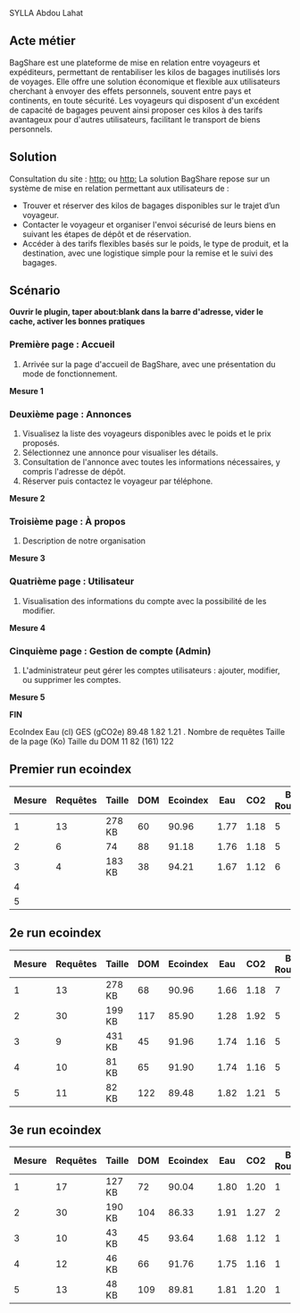 SYLLA Abdou Lahat

## Acte métier
BagShare est une plateforme de mise en relation entre voyageurs et expéditeurs, permettant de rentabiliser les kilos de bagages inutilisés lors de voyages. Elle offre une solution économique et flexible aux utilisateurs cherchant à envoyer des effets personnels, souvent entre pays et continents, en toute sécurité. Les voyageurs qui disposent d'un excédent de capacité de bagages peuvent ainsi proposer ces kilos à des tarifs avantageux pour d'autres utilisateurs, facilitant le transport de biens personnels.

## Solution
Consultation du site : [http:](https://20.234.175.99.nip.io/public/index.php) ou [http:](https://bagshares.codelib.re)
La solution BagShare repose sur un système de mise en relation permettant aux utilisateurs de :
- Trouver et réserver des kilos de bagages disponibles sur le trajet d’un voyageur.
- Contacter le voyageur et organiser l'envoi sécurisé de leurs biens en suivant les étapes de dépôt et de réservation.
- Accéder à des tarifs flexibles basés sur le poids, le type de produit, et la destination, avec une logistique simple pour la remise et le suivi des bagages.

## Scénario

**Ouvrir le plugin, taper about:blank dans la barre d'adresse, vider le cache, activer les bonnes pratiques**

### Première page : Accueil
1. Arrivée sur la page d'accueil de BagShare, avec une présentation du mode de fonctionnement.

**Mesure 1**

### Deuxième page : Annonces
1. Visualisez la liste des voyageurs disponibles avec le poids et le prix proposés.
2. Sélectionnez une annonce pour visualiser les détails.
3. Consultation de l'annonce avec toutes les informations nécessaires, y compris l'adresse de dépôt.
4. Réserver puis contactez le voyageur par téléphone.

**Mesure 2**

### Troisième page : À propos
1.  Description de notre organisation

**Mesure 3**

### Quatrième page : Utilisateur
1. Visualisation des informations du compte avec la possibilité de les modifier.

**Mesure 4**

### Cinquième page : Gestion de compte (Admin)
1. L'administrateur peut gérer les comptes utilisateurs : ajouter, modifier, ou supprimer les comptes.

**Mesure 5**

**FIN**


EcoIndex	Eau (cl)	GES (gCO2e)
89.48	1.82	1.21
.
Nombre de requêtes	Taille de la page (Ko)	Taille du DOM
11	82 (161)	122

## Premier run ecoindex
| Mesure | Requêtes | Taille | DOM | Ecoindex | Eau | CO2 | BP Rouges | BP Jaunes | BP Vertes |
|--------|----------|--------|-----|----------|-----|-----|-----------|-----------|-----------|
| 1      | 13       | 278 KB | 60  | 90.96    | 1.77| 1.18| 5         | 2         | 13        |
| 2      |  6       | 74     | 88  |   91.18  | 1.76| 1.18|  5        | 1         | 15        |
| 3      |  4       | 183 KB | 38  | 94.21    | 1.67| 1.12| 6         | 1         | 14        |
| 4      |          |        |     |          |     |     |           |           |           |  ==> Pages pas encore developpé à ce momemnt
| 5      |          |        |     |          |     |     |           |           |           |  ==> Pages pas encore developpé à ce momemnt




## 2e run ecoindex
| Mesure | Requêtes | Taille | DOM | Ecoindex | Eau | CO2 | BP Rouges | BP Jaunes | BP Vertes |
|--------|----------|--------|-----|----------|-----|-----|-----------|-----------|-----------|
| 1      |  13      | 278 KB | 68  |   90.96  | 1.66| 1.18|   7       |      1    |     13    |
| 2      |  30      | 199 KB | 117 |   85.90  | 1.28| 1.92|   5       |      4    |     12    |
| 3      |  9       | 431 KB |  45 |    91.96 | 1.74| 1.16|   5       |      4    |     12    |
| 4      |  10      | 81 KB  |  65 |   91.90  | 1.74| 1.16|   5       |      1    |     15    |
| 5      | 11       | 82 KB  | 122 |   89.48  | 1.82| 1.21|   5       |      1    |     15    |



## 3e run ecoindex
| Mesure | Requêtes | Taille | DOM | Ecoindex | Eau | CO2 | BP Rouges | BP Jaunes | BP Vertes |
|--------|----------|--------|-----|----------|-----|-----|-----------|-----------|-----------|
| 1      |    17    | 127 KB |  72 |    90.04 | 1.80| 1.20|    1      |    1      |     19    |
| 2      |     30   | 190 KB | 104 |    86.33 | 1.91| 1.27|    2      |    4      |     15    |
| 3      |    10    |  43 KB | 45  |   93.64  | 1.68| 1.12|    1      |    1      |     19    |
| 4      |    12    |  46 KB |  66 |   91.76  | 1.75| 1.16|    1      |    1      |     19    |
| 5      |    13    |  48 KB | 109 |   89.81  | 1.81| 1.20|    1      |    1      |     19    |




